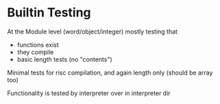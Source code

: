 # Builtin Testing

At the Module level (word/object/integer) mostly testing that
- functions exist
- they compile
- basic length tests (no "contents")

Minimal tests for risc compilation, and again length only (should be array too)

Functionality is tested by interpreter over in interpreter dir

